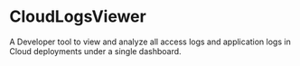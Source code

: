 # CloudLogsViewer
A Developer tool to view and analyze all access logs and application logs in Cloud deployments under a single dashboard. 
